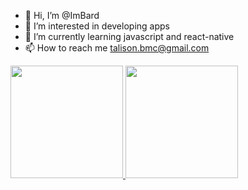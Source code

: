 - 👋 Hi, I’m @ImBard
- 👀 I’m interested in developing apps 
- 🌱 I’m currently learning javascript and react-native
- 📫 How to reach me talison.bmc@gmail.com

<div>
<a href="https://github.com/ImBard">
<img height="180em" src="https://github-readme-stats.vercel.app/api/top-langs/?username=seu-usuário-aqui&layout=compact&langs_count=7&theme=dracula"/>
<img height="180em" src="https://github-readme-stats.vercel.app/api?username=seu-usuário-aqui&show_icons=true&theme=dracula&include_all_commits=true&count_private=true"/>
</div>
<!---
ImBard/ImBard is a ✨ special ✨ repository because its `README.md` (this file) appears on your GitHub profile.
You can click the Preview link to take a look at your changes.
--->
